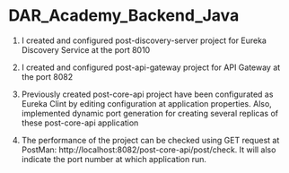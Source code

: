 # DAR_Academy_Backend_Java

1) I created and configured post-discovery-server project for Eureka Discovery Service at the port 8010

2) I created and configured post-api-gateway project for API Gateway at the port 8082

3) Previously created post-core-api project have been configurated as Eureka Clint by editing configuration at application properties. 
Also, implemented dynamic port generation for creating several replicas of these post-core-api application

4) The performance of the project can be checked  using GET request at PostMan: http://localhost:8082/post-core-api/post/check. It will also indicate the port number at which application run.
